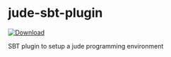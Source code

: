 # jude-sbt-plugin

[ ![Download](https://api.bintray.com/packages/bryghts/jude/mare/images/download.svg) ](https://bintray.com/bryghts/jude/mare/_latestVersion)

SBT plugin to setup a jude programming environment
